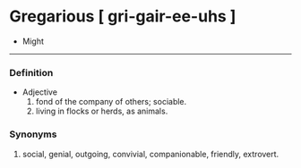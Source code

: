 # Gregarious [ gri-gair-ee-uhs ]
- Might
---
### Definition
- Adjective
  1. fond of the company of others; sociable.
  2. living in flocks or herds, as animals. 
### Synonyms
1. social, genial, outgoing, convivial, companionable, friendly, extrovert. 
